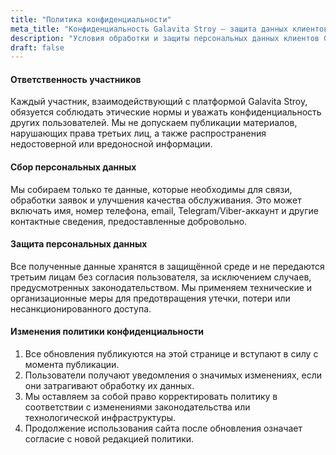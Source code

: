 ```yaml
---
title: "Политика конфиденциальности"
meta_title: "Конфиденциальность Galavita Stroy — защита данных клиентов"
description: "Условия обработки и защиты персональных данных клиентов Galavita Stroy. Прозрачность, ответственность, безопасность."
draft: false
---
```


#### Ответственность участников

Каждый участник, взаимодействующий с платформой Galavita Stroy, обязуется соблюдать этические нормы и уважать конфиденциальность других пользователей. Мы не допускаем публикации материалов, нарушающих права третьих лиц, а также распространения недостоверной или вредоносной информации.

#### Сбор персональных данных

Мы собираем только те данные, которые необходимы для связи, обработки заявок и улучшения качества обслуживания. Это может включать имя, номер телефона, email, Telegram/Viber-аккаунт и другие контактные сведения, предоставленные добровольно.

#### Защита персональных данных

Все полученные данные хранятся в защищённой среде и не передаются третьим лицам без согласия пользователя, за исключением случаев, предусмотренных законодательством. Мы применяем технические и организационные меры для предотвращения утечки, потери или несанкционированного доступа.

#### Изменения политики конфиденциальности

1. Все обновления публикуются на этой странице и вступают в силу с момента публикации.
2. Пользователи получают уведомления о значимых изменениях, если они затрагивают обработку их данных.
3. Мы оставляем за собой право корректировать политику в соответствии с изменениями законодательства или технологической инфраструктуры.
4. Продолжение использования сайта после обновления означает согласие с новой редакцией политики.

